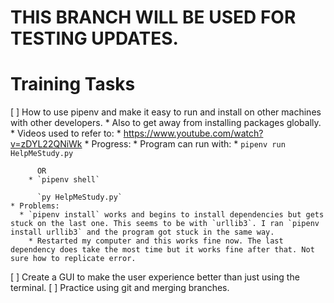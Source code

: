 # THIS BRANCH WILL BE USED FOR TESTING UPDATES.

# Training Tasks
[ ] How to use pipenv and make it easy to run and install on other machines with other developers.
    * Also to get away from installing packages globally.
    * Videos used to refer to:
      * https://www.youtube.com/watch?v=zDYL22QNiWk
    * Progress:
      * Program can run with:
        * `pipenv run HelpMeStudy.py`
          
          OR
        * `pipenv shell`
          
          `py HelpMeStudy.py`
    * Problems:
      * `pipenv install` works and begins to install dependencies but gets stuck on the last one. This seems to be with `urllib3`. I ran `pipenv install urllib3` and the program got stuck in the same way. 
        * Restarted my computer and this works fine now. The last dependency does take the most time but it works fine after that. Not sure how to replicate error.
[ ] Create a GUI to make the user experience better than just using the terminal.
[ ] Practice using git and merging branches.
